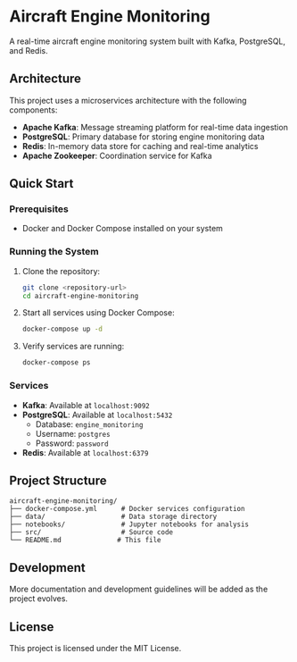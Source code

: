 # Aircraft Engine Monitoring

A real-time aircraft engine monitoring system built with Kafka, PostgreSQL, and Redis.

## Architecture

This project uses a microservices architecture with the following components:

- **Apache Kafka**: Message streaming platform for real-time data ingestion
- **PostgreSQL**: Primary database for storing engine monitoring data
- **Redis**: In-memory data store for caching and real-time analytics
- **Apache Zookeeper**: Coordination service for Kafka

## Quick Start

### Prerequisites

- Docker and Docker Compose installed on your system

### Running the System

1. Clone the repository:
   ```bash
   git clone <repository-url>
   cd aircraft-engine-monitoring
   ```

2. Start all services using Docker Compose:
   ```bash
   docker-compose up -d
   ```

3. Verify services are running:
   ```bash
   docker-compose ps
   ```

### Services

- **Kafka**: Available at `localhost:9092`
- **PostgreSQL**: Available at `localhost:5432`
  - Database: `engine_monitoring`
  - Username: `postgres`
  - Password: `password`
- **Redis**: Available at `localhost:6379`

## Project Structure

```
aircraft-engine-monitoring/
├── docker-compose.yml      # Docker services configuration
├── data/                   # Data storage directory
├── notebooks/              # Jupyter notebooks for analysis
├── src/                    # Source code
└── README.md              # This file
```

## Development

More documentation and development guidelines will be added as the project evolves.

## License

This project is licensed under the MIT License.
